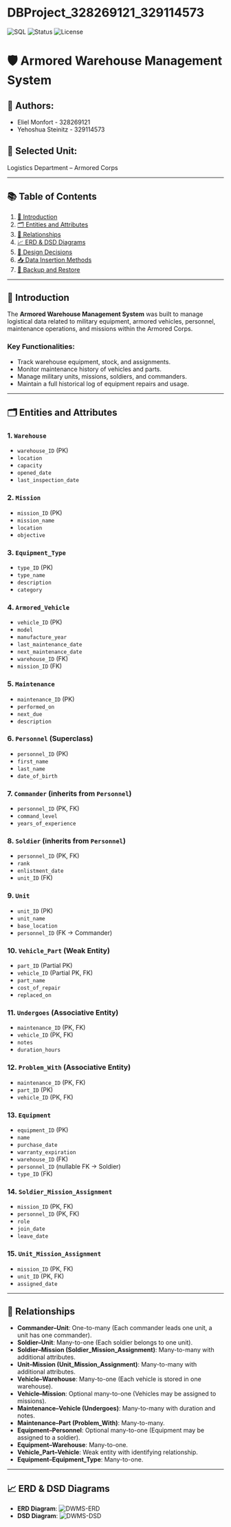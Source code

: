 # DBProject_328269121_329114573 


![SQL](https://img.shields.io/badge/SQL-RelationalDB-blue?style=flat-square)
![Status](https://img.shields.io/badge/Status-Stable-brightgreen?style=flat-square)
![License](https://img.shields.io/badge/License-MIT-yellow?style=flat-square)

# 🛡️ Armored Warehouse Management System

## 👤 Authors:
- Eliel Monfort - 328269121
- Yehoshua Steinitz - 329114573

## 🎯 Selected Unit:
Logistics Department – Armored Corps

---

## 📚 Table of Contents

1. [📘 Introduction](#-introduction)
2. [🗂️ Entities and Attributes](#-entities-and-attributes)
3. [🔗 Relationships](#-relationships)
4. [📈 ERD & DSD Diagrams](#-erd--dsd-diagrams)
5. [🧠 Design Decisions](#-design-decisions)
6. [📥 Data Insertion Methods](#-data-insertion-methods)
7. [💾 Backup and Restore](#-backup-and-restore)

---

## 📘 Introduction

The **Armored Warehouse Management System** was built to manage logistical data related to military equipment, armored vehicles, personnel, maintenance operations, and missions within the Armored Corps.

### Key Functionalities:
- Track warehouse equipment, stock, and assignments.
- Monitor maintenance history of vehicles and parts.
- Manage military units, missions, soldiers, and commanders.
- Maintain a full historical log of equipment repairs and usage.

---

## 🗂️ Entities and Attributes

### 1. `Warehouse`
- `warehouse_ID` (PK)
- `location`
- `capacity`
- `opened_date`
- `last_inspection_date`

### 2. `Mission`
- `mission_ID` (PK)
- `mission_name`
- `location`
- `objective`

### 3. `Equipment_Type`
- `type_ID` (PK)
- `type_name`
- `description`
- `category`

### 4. `Armored_Vehicle`
- `vehicle_ID` (PK)
- `model`
- `manufacture_year`
- `last_maintenance_date`
- `next_maintenance_date`
- `warehouse_ID` (FK)
- `mission_ID` (FK)

### 5. `Maintenance`
- `maintenance_ID` (PK)
- `performed_on`
- `next_due`
- `description`

### 6. `Personnel` (Superclass)
- `personnel_ID` (PK)
- `first_name`
- `last_name`
- `date_of_birth`

### 7. `Commander` (inherits from `Personnel`)
- `personnel_ID` (PK, FK)
- `command_level`
- `years_of_experience`

### 8. `Soldier` (inherits from `Personnel`)
- `personnel_ID` (PK, FK)
- `rank`
- `enlistment_date`
- `unit_ID` (FK)

### 9. `Unit`
- `unit_ID` (PK)
- `unit_name`
- `base_location`
- `personnel_ID` (FK → Commander)

### 10. `Vehicle_Part` (Weak Entity)
- `part_ID` (Partial PK)
- `vehicle_ID` (Partial PK, FK)
- `part_name`
- `cost_of_repair`
- `replaced_on`

### 11. `Undergoes` (Associative Entity)
- `maintenance_ID` (PK, FK)
- `vehicle_ID` (PK, FK)
- `notes`
- `duration_hours`

### 12. `Problem_With` (Associative Entity)
- `maintenance_ID` (PK, FK)
- `part_ID` (PK)
- `vehicle_ID` (PK, FK)
  
### 13. `Equipment`
- `equipment_ID` (PK)
- `name`
- `purchase_date`
- `warranty_expiration`
- `warehouse_ID` (FK)
- `personnel_ID` (nullable FK → Soldier)
- `type_ID` (FK)

### 14. `Soldier_Mission_Assignment`
- `mission_ID` (PK, FK)
- `personnel_ID` (PK, FK)
- `role`
- `join_date`
- `leave_date`

### 15. `Unit_Mission_Assignment`
- `mission_ID` (PK, FK)
- `unit_ID` (PK, FK)
- `assigned_date`

---

## 🔗 Relationships

- **Commander–Unit**: One-to-many (Each commander leads one unit, a unit has one commander).
- **Soldier–Unit**: Many-to-one (Each soldier belongs to one unit).
- **Soldier–Mission (Soldier_Mission_Assignment)**: Many-to-many with additional attributes.
- **Unit–Mission (Unit_Mission_Assignment)**: Many-to-many with additional attributes.
- **Vehicle–Warehouse**: Many-to-one (Each vehicle is stored in one warehouse).
- **Vehicle–Mission**: Optional many-to-one (Vehicles may be assigned to missions).
- **Maintenance–Vehicle (Undergoes)**: Many-to-many with duration and notes.
- **Maintenance–Part (Problem_With)**: Many-to-many.
- **Equipment–Personnel**: Optional many-to-one (Equipment may be assigned to a soldier).
- **Equipment–Warehouse**: Many-to-one.
- **Vehicle_Part–Vehicle**: Weak entity with identifying relationship.
- **Equipment–Equipment_Type**: Many-to-one.

---

## 📈 ERD & DSD Diagrams

- **ERD Diagram**:
![DWMS-ERD]("Stage1/Images/DWMS-ERD.png")
- **DSD Diagram**:
![DWMS-DSD](Stage1/Images/DWMS-DSD.png)
